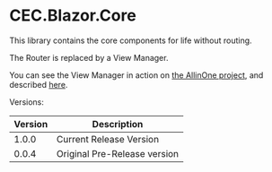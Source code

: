 ﻿# CEC.Blazor.Core

This library contains the core components for life without routing.

The Router is replaced by a View Manager.

You can see the View Manager in action on [the AllinOne project](https://github.com/ShaunCurtis/AllinOne), and described [here](https://github.com/ShaunCurtis/AllinOne/blob/master/All-In-One-World-Blazor.md).

Versions:

| Version | Description |
| ------- | ----------- |
| 1.0.0 | Current Release Version |
| 0.0.4 | Original Pre-Release version |

